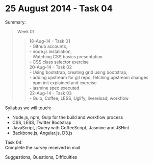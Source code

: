 25 August 2014 - Task 04
========================

Summary:  

  > Week 01  
  >> 18-Aug-14 - Task 01  
	- Github accounts,  
	- node.js installation,  
	- Watching CSS basics presentation  
	- CSS class selector exercise  
  >> 20-Aug-14 - Task 02  
	- Using bootstrap, creating grid using bootstrap,   
	- adding upstream for git repo, fetching upstream changes  
	- npm init explained and exercise  
	- jasmine spec executed  
  >> 22-Aug-14 - Task 03  
	- Gulp, Coffee, LESS, Uglify, livereload, workflow  


Syllabus we will touch:  
- Node.js, npm, Gulp for the build and workflow process  
- CSS, LESS, Twitter Bootstrap  
- JavaScript, jQuery with CoffeeScript, Jasmine and JSHint  
- Backbone.js, Angular.js, D3.js  

Task 04:  
Complete the survey received in mail  

Suggestions, Questions, Difficulties  













